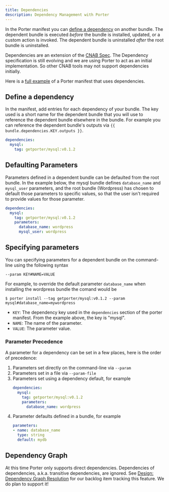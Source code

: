 ```yaml
---
title: Dependencies
description: Dependency Management with Porter
---
```


In the Porter manifest you can [define a dependency](#define-a-dependency) on another 
bundle. The dependent bundle is executed _before_ the bundle is installed, updated, or a custom action is invoked.
The dependent bundle is uninstalled _after_ the root bundle is uninstalled.

Dependencies are an extension of the [CNAB Spec](https://github.com/cnabio/cnab-spec/blob/master/500-CNAB-dependencies.md).
The Dependency specification is still evolving and we are using Porter to act as an initial implementation. So other CNAB 
tools may not support dependencies initially.

Here is a [full example][example] of a Porter manifest that uses dependencies.

## Define a dependency

In the manifest, add entries for each dependency of your bundle. The key used is a short name for the dependent bundle that
you will use to reference the dependent bundle elsewhere in the bundle. For example you can reference the dependent bundle's
outputs via `{{ bundle.dependencies.KEY.outputs }}`.

```yaml
dependencies:
  mysql:
    tag: getporter/mysql:v0.1.2
```

## Defaulting Parameters

Parameters defined in a dependent bundle can be defaulted from the root bundle.
In the example below, the mysql bundle defines `database_name` and
`mysql_user` parameters, and the root bundle (Wordpress) has chosen to default those parameters
to specific values, so that the user isn't required to provide values for those parameter.

```yaml
dependencies:
  mysql:
    tag: getporter/mysql:v0.1.2
    parameters:
      database_name: wordpress
      mysql_user: wordpress
```

## Specifying parameters

You can specifying parameters for a dependent bundle on the command-line using the following syntax

```
--param KEY#NAME=VALUE
```

For example, to override the default parameter `database_name` when installing the wordpress bundle the comand would be

```
$ porter install --tag getporter/mysql:v0.1.2 --param mysql#database_name=mywordpress
```

* `KEY`: The dependency key used in the `dependencies` section of the porter manifest. From the example above, the key is "mysql".
* `NAME`: The name of the parameter.
* `VALUE`: The parameter value.

### Parameter Precedence

A parameter for a dependency can be set in a few places, here is the order of precedence:

1. Parameters set directly on the command-line via `--param`
1. Parameters set in a file via `--param-file`
1. Parameters set using a dependency default, for example 
    ```yaml
    dependencies:
      mysql:
        tag: getporter/mysql:v0.1.2
        parameters:
          database_name: wordpress
    ```
1. Parameter defaults defined in a bundle, for example
    ```yaml
    parameters:
    - name: database_name
      type: string
      default: mydb
    ```

## Dependency Graph

At this time Porter only supports direct dependencies. Dependencies of dependencies, a.k.a. 
transitive dependencies, are ignored. See [Design: Dependency Graph Resolution](https://github.com/deislabs/porter/issues/69) 
for our backlog item tracking this feature. We do plan to support it!

[example]: /src/build/testdata/bundles/wordpress/porter.yaml